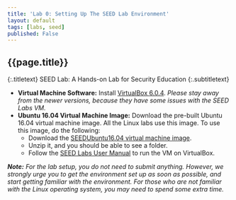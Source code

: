 ```yaml
---
title: 'Lab 0: Setting Up The SEED Lab Environment'
layout: default
tags: [labs, seed]
published: False
---
```


## {{page.title}}
{:.titletext}
SEED Lab: A Hands-on Lab for Security Education
{:.subtitletext}

- **Virtual Machine Software:**
  Install [VirtualBox 6.0.4]. _Please stay away from the newer versions, because they have some issues with the SEED Labs VM._
- **Ubuntu 16.04 Virtual Machine Image:**
  Download the pre-built Ubuntu 16.04 virtual machine image.
  All the Linux labs use this image.
  To use this image, do the following:
  - Download the [SEEDUbuntu16.04 virtual machine image].
  - Unzip it, and you should be able to see a folder.
  - Follow the [SEED Labs User Manual] to run the VM on VirtualBox.

_**Note:**
For the lab setup, you do not need to submit anything.
However, we strongly urge you to get the environment set up as soon as possible, and start getting familiar with the environment.
For those who are not familiar with the Linux operating system, you may need to spend some extra time._

<!-- links -->
[VirtualBox 6.0.4]: https://www.virtualbox.org/wiki/Download_Old_Builds_6_0
[SEED Labs User Manual]: https://seedsecuritylabs.org/Labs_16.04/Documents/SEEDVM_VirtualBoxManual.pdf
[SEEDUbuntu16.04 virtual machine image]: https://seedsecuritylabs.org/lab_env.html
[SEED Labs]: https://seedsecuritylabs.org
